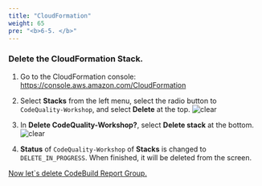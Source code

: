 ```yaml
---
title: "CloudFormation"
weight: 65
pre: "<b>6-5. </b>"
--- 
```


### Delete the CloudFormation Stack.

1. Go to the CloudFormation console: https://console.aws.amazon.com/CloudFormation

1. Select **Stacks** from the left menu, select the radio button to `CodeQuality-Workshop`, and select **Delete** at the top.
    ![clear](/images/clear-cloudformation-select.png)

1. In **Delete CodeQuality-Workshop?**, select **Delete stack** at the bottom.
    ![clear](/images/clear-cloudformation-select-fin.png)

1. **Status** of `CodeQuality-Workshop` of **Stacks** is changed to` DELETE_IN_PROGRESS`. When finished, it will be deleted from the screen.

[Now let`s delete CodeBuild Report Group. ](/en/cleanup/codebuild)